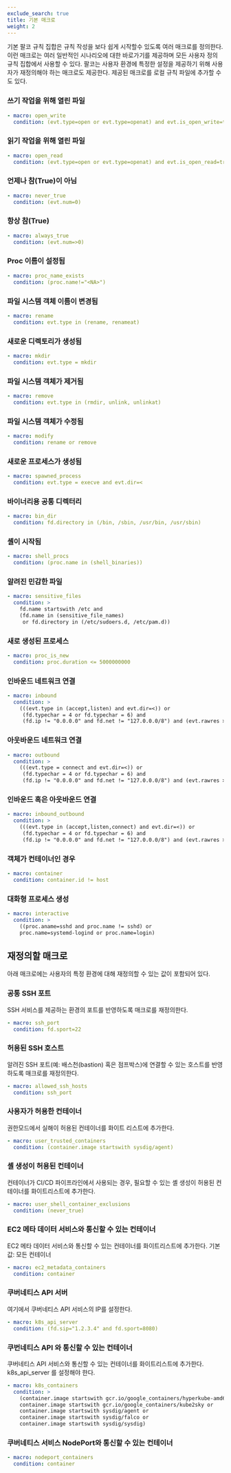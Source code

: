 ```yaml
---
exclude_search: true
title: 기본 매크로
weight: 2
---
```


기본 팔코 규칙 집합은 규칙 작성을 보다 쉽게 시작할수 있도록 여러 매크로를 정의한다. 이런 매크로는 여러 일반적인 시나리오에 대한 바로가기를 제공하며 모든 사용자 정의 규칙 집합에서 사용할 수 있다. 팔코는 사용자 환경에 특정한 설정을 제공하기 위해 사용자가 재정의해야 하는 매크로도 제공한다. 제공된 매크로를 로컬 규칙 파일에 추가할 수도 있다.

### 쓰기 작업을 위해 열린 파일

```yaml
- macro: open_write
  condition: (evt.type=open or evt.type=openat) and evt.is_open_write=true and fd.typechar='f' and fd.num>=0
```

### 읽기 작업을 위해 열린 파일

```yaml
- macro: open_read
  condition: (evt.type=open or evt.type=openat) and evt.is_open_read=true and fd.typechar='f' and fd.num>=0
```

### 언제나 참(True)이 아님

```yaml
- macro: never_true
  condition: (evt.num=0)
```

### 항상 참(True)

```yaml
- macro: always_true
  condition: (evt.num=>0)
```

### Proc 이름이 설정됨

```yaml
- macro: proc_name_exists
  condition: (proc.name!="<NA>")
```

### 파일 시스템 객체 이름이 변경됨

```yaml
- macro: rename
  condition: evt.type in (rename, renameat)
```

### 새로운 디렉토리가 생성됨

```yaml
- macro: mkdir
  condition: evt.type = mkdir
```

### 파일 시스템 객체가 제거됨

```yaml
- macro: remove
  condition: evt.type in (rmdir, unlink, unlinkat)
```

### 파일 시스템 객체가 수정됨

```yaml
- macro: modify
  condition: rename or remove
```

### 새로운 프로세스가 생성됨

```yaml
- macro: spawned_process
  condition: evt.type = execve and evt.dir=<
```

### 바이너리용 공통 디렉터리

```yaml
- macro: bin_dir
  condition: fd.directory in (/bin, /sbin, /usr/bin, /usr/sbin)
```

### 셸이 시작됨

```yaml
- macro: shell_procs
  condition: (proc.name in (shell_binaries))
```

### 알려진 민감한 파일

```yaml
- macro: sensitive_files
  condition: >
    fd.name startswith /etc and
    (fd.name in (sensitive_file_names)
     or fd.directory in (/etc/sudoers.d, /etc/pam.d))
```

### 새로 생성된 프로세스

```yaml
- macro: proc_is_new
  condition: proc.duration <= 5000000000
```

### 인바운드 네트워크 연결

```yaml
- macro: inbound
  condition: >
    (((evt.type in (accept,listen) and evt.dir=<)) or
     (fd.typechar = 4 or fd.typechar = 6) and
     (fd.ip != "0.0.0.0" and fd.net != "127.0.0.0/8") and (evt.rawres >= 0 or evt.res = EINPROGRESS))
```

### 아웃바운드 네트워크 연결

```yaml
- macro: outbound
  condition: >
    (((evt.type = connect and evt.dir=<)) or
     (fd.typechar = 4 or fd.typechar = 6) and
     (fd.ip != "0.0.0.0" and fd.net != "127.0.0.0/8") and (evt.rawres >= 0 or evt.res = EINPROGRESS))
```

### 인바운드 혹은 아웃바운드 연결

```yaml
- macro: inbound_outbound
  condition: >
    (((evt.type in (accept,listen,connect) and evt.dir=<)) or
     (fd.typechar = 4 or fd.typechar = 6) and
     (fd.ip != "0.0.0.0" and fd.net != "127.0.0.0/8") and (evt.rawres >= 0 or evt.res = EINPROGRESS))
```

### 객체가 컨테이너인 경우

```yaml
- macro: container
  condition: container.id != host
```

### 대화형 프로세스 생성

```yaml
- macro: interactive
  condition: >
    ((proc.aname=sshd and proc.name != sshd) or
    proc.name=systemd-logind or proc.name=login)
```

## 재정의할 매크로

아래 매크로에는 사용자의 특정 환경에 대해 재정의할 수 있는 값이 포함되어 있다.

### 공통 SSH 포트

SSH 서비스를 제공하는 환경의 포트를 반영하도록 매크로를 재정의한다.

```yaml
- macro: ssh_port
  condition: fd.sport=22
```

### 허용된 SSH 호스트

알려진 SSH 포트(예: 배스천(bastion) 혹은 점프박스)에 연결할 수 있는 호스트를 반영하도록 매크로를 재정의한다.

```yaml
- macro: allowed_ssh_hosts
  condition: ssh_port
```

### 사용자가 허용한 컨테이너

권한모드에서 실해이 허용된 컨테이너를 화이트 리스트에 추가한다.

```yaml
- macro: user_trusted_containers
  condition: (container.image startswith sysdig/agent)
```

### 셸 생성이 허용된 컨테이너

컨테이너가 CI/CD 파이프라인에서 사용되는 경우, 필요할 수 있는 셸 생성이 허용된 컨테이너를 화이트리스트에 추가한다.

```yaml
- macro: user_shell_container_exclusions
  condition: (never_true)
```

### EC2 메타 데이터 서비스와 통신할 수 있는 컨테이너

EC2 메타 데이터 서비스와 통신할 수 있는 컨테이너를 화이트리스트에 추가한다. 기본값: 모든 컨테이너

```yaml
- macro: ec2_metadata_containers
  condition: container
```

### 쿠버네티스 API 서버

여기에서 쿠버네티스 API 서비스의 IP를 설정한다.

```yaml
- macro: k8s_api_server
  condition: (fd.sip="1.2.3.4" and fd.sport=8080)
```

### 쿠번네티스 API 와 통신할 수 있는 컨테이너

쿠버네티스 API 서비스와 통신할 수 있는 컨테이너를 화이트리스트에 추가한다. k8s_api_server 를 설정해야 한다.

```yaml
- macro: k8s_containers
  condition: >
    (container.image startswith gcr.io/google_containers/hyperkube-amd64 or
    container.image startswith gcr.io/google_containers/kube2sky or
    container.image startswith sysdig/agent or
    container.image startswith sysdig/falco or
    container.image startswith sysdig/sysdig)
```

### 쿠버네티스 서비스 NodePort와 통신할 수 있는 컨테이너

```yaml
- macro: nodeport_containers
  condition: container
```
